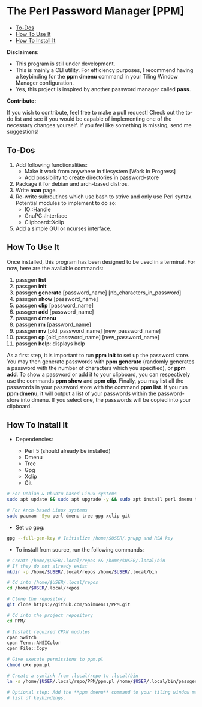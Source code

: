 # The Perl Password Manager [PPM]

* [To-Dos](#to-dos)
* [How To Use It](#how-to-use-it)
* [How To Install It](#how-to-install-it)

**Disclaimers:**

+ This program is still under development.
+ This is mainly a CLI utility. For efficiency purposes, I recommend having a
  keybinding for the **ppm dmenu** command in your Tiling Window Manager
  configuration.
+ Yes, this project is inspired by another password manager called **pass**.

**Contribute:**

If you wish to contribute, feel free to make a pull request!
Check out the to-do list and see if you would be capable of 
implementing one of the necessary changes yourself.
If you feel like something is missing, send me suggestions!

## To-Dos

1. Add following functionalities:
	+ Make it work from anywhere in filesystem [Work In Progress]
	+ Add possibility to create directories in password-store
2. Package it for debian and arch-based distros.
3. Write **man** page.
4. Re-write subroutines which use bash to strive and only use Perl syntax.
   Potential modules to implement to do so: 
   + IO::Handle
   + GnuPG::Interface
   + Clipboard::Xclip
7. Add a simple GUI or ncurses interface.

## How To Use It

Once installed, this program has been designed to be used in a terminal. For
now, here are the available commands:

1. passgen **list**
2. passgen **init**
3. passgen **generate** [password_name] [nb_characters_in_password]
4. passgen **show** [password_name]
5. passgen **clip** [password_name]
6. passgen **add** [password_name]
7. passgen **dmenu**
8. passgen **rm** [password_name]
9. passgen **mv** [old_password_name] [new_password_name]
10. passgen **cp** [old_password_name] [new_password_name]
11. passgen **help**: displays help

As a first step, it is important to run **ppm init** to set up the password
store. You may then generate passwords with **ppm generate** (randomly
generates a password with the number of characters which you specified), or
**ppm add**. To show a password or add it to your clipboard, you can
respectively use the commands **ppm show** and **ppm clip**. Finally, you may
list all the passwords in your password store with the command **ppm list**.
If you run **ppm dmenu**, it will output a list of your passwords within the
password-store into dmenu. If you select one, the passwords will be copied into
your clipboard.

## How To Install It

+ Dependencies:

	- Perl 5 (should already be installed)
	- Dmenu
	- Tree
	- Gpg
	- Xclip
	- Git

```bash
# For Debian & Ubuntu-based Linux systems
sudo apt update && sudo apt upgrade -y && sudo apt install perl dmenu tree gpg xclip git

# For Arch-based Linux systems
sudo pacman -Syu perl dmenu tree gpg xclip git
```

+ Set up gpg:

```bash
gpg --full-gen-key # Initialize /home/$USER/.gnupg and RSA key
```

+ To install from source, run the following commands:

```bash
# Create /home/$USER/.local/repos && /home/$USER/.local/bin
# If they do not already exist
mkdir -p /home/$USER/.local/repos /home/$USER/.local/bin

# Cd into /home/$USER/.local/repos
cd /home/$USER/.local/repos

# Clone the repository
git clone https://github.com/Soimuen11/PPM.git

# Cd into the project repository
cd PPM/

# Install required CPAN modules
cpan Switch
cpan Term::ANSIColor	
cpan File::Copy

# Give execute permissions to ppm.pl
chmod u+x ppm.pl

# Create a symlink from .local/repo to .local/bin
ln -s /home/$USER/.local/repo/PPM/ppm.pl /home/$USER/.local/bin/passgen

# Optional step: Add the **ppm dmenu** command to your tiling window manager's
# list of keybindings.  
```

